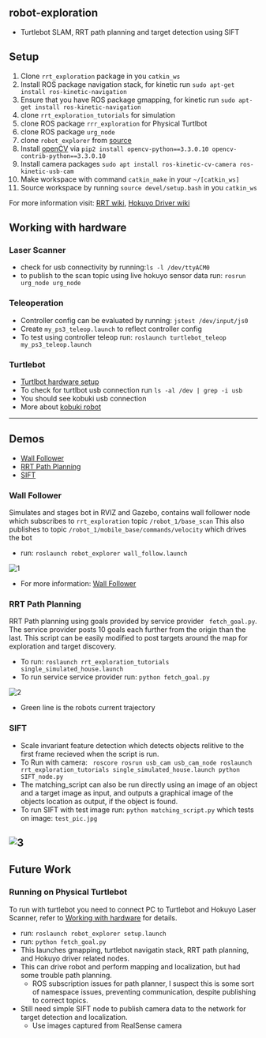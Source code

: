 ## robot-exploration
- Turtlebot SLAM, RRT path planning and target detection using SIFT

## Setup
1) Clone ```rrt_exploration``` package in you ```catkin_ws```
2) Install ROS package navigation stack, for kinetic run
```sudo apt-get install ros-kinetic-navigation```
3) Ensure that you have ROS package gmapping, for kinetic run
```sudo apt-get install ros-kinetic-navigation```
4) clone ```rrt_exploration_tutorials``` for simulation
5) clone ROS package ```rrr_exploration``` for Physical Turtlbot
6) clone ROS package ```urg_node```
7) clone ```robot_explorer``` from [source](https://github.com/Spain2394/robot_explorer)
8) Install [openCV](https://www.pyimagesearch.com/2016/12/19/install-opencv-3-on-macos-with-homebrew-the-easy-way/) via ```pip2 install opencv-python==3.3.0.10 opencv-contrib-python==3.3.0.10```
9) Install camera packages ```sudo apt install ros-kinetic-cv-camera ros-kinetic-usb-cam```
10) Make workspace with command ```catkin_make``` in your ```~/[catkin_ws]```
11) Source workspace by running  ```source devel/setup.bash``` in you  ```catkin_ws```


For more information visit: [RRT wiki](http://wiki.ros.org/rrt_exploration), [Hokuyo Driver wiki](http://wiki.ros.org/urg_node)

## Working with hardware
### Laser Scanner

- check for usb connectivity by running:```ls -l /dev/ttyACM0```
- to publish to the scan topic using live hokuyo sensor data run: ```rosrun urg_node urg_node```

### Teleoperation
- Controller config can be evaluated by running: ```jstest /dev/input/js0```
- Create ```my_ps3_teleop.launch``` to reflect controller config
- To test using controller teleop run: ```roslaunch turtlebot_teleop my_ps3_teleop.launch```

### Turtlebot
- [Turtlbot hardware setup](http://learn.turtlebot.com/2015/02/01/3/)
- To check for turtlbot usb connection run ```ls -al /dev | grep -i usb```
- You should see kobuki usb connection
- More about [kobuki robot](http://kobuki.yujinrobot.com/about2/)


------
## Demos
* [Wall Follower](#wall-follower)
* [RRT Path Planning](#rrt-path-planning)
* [SIFT](#sift)

### Wall Follower
Simulates and stages bot in RVIZ and Gazebo, contains wall follower node which subscribes to ```rrt_exploration``` topic ```/robot_1/base_scan```
This also publishes to topic ```/robot_1/mobile_base/commands/velocity``` which drives the bot
* run: ```roslaunch robot_explorer wall_follow.launch```


![1](https://github.com/Spain2394/robot_explorer/blob/master/Images/wall_sim.gif)

* For more information: [Wall Follower](https://syrotek.felk.cvut.cz/course/ROS_CPP_INTRO/exercise/ROS_CPP_WALLFOLLOWING)

### RRT Path Planning
RRT Path planning using goals provided by service provider ``` fetch_goal.py```. The service provider posts 10 goals each further from the origin than the last. This script can be easily modified to post targets around the map for exploration and target discovery.
* To run: ```roslaunch rrt_exploration_tutorials single_simulated_house.launch```
* To run service service provider run: ```python fetch_goal.py```


![2](https://github.com/Spain2394/robot_explorer/blob/master/Images/rrt_sim.gif)

* Green line is the robots current trajectory

### SIFT 
* Scale invariant feature detection which detects objects relitive to the first frame recieved when the script is run. 
* To Run with camera: ``` roscore
rosrun usb_cam usb_cam_node
roslaunch rrt_exploration_tutorials single_simulated_house.launch
python SIFT_node.py```
* The matching_script can also be run directly using an image of an object and a target image as input, and outputs a graphical image of the objects location as output, if the object is found.
* To run SIFT with test image run: ```python matching_script.py``` which tests on image: ```test_pic.jpg```


![3](https://github.com/Spain2394/robot_explorer/blob/master/Images/matching_test2.jpg)
-------
## Future Work
### Running on Physical Turtlebot
To run with turtlebot you need to connect PC to Turtlebot and Hokuyo Laser Scanner, refer to [Working with hardware](#working-with-hardware) for details.
- run: ```roslaunch robot_explorer setup.launch```
- run: ```python fetch_goal.py```
- This launches gmapping, turtlebot navigatin stack, RRT path planning, and Hokuyo driver related nodes.
- This can drive robot and perform mapping and localization, but had some trouble path planning.
  - ROS subscription issues for path planner, I suspect this is some sort of namespace issues, preventing communication, despite publishing to correct topics. 
- Still need simple SIFT node to publish camera data to the network for target detection and localization.
  - Use images captured from RealSense camera
